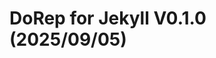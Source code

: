 <!-- Copyright (c) 2025 Tobias Briones. All rights reserved. -->
<!-- SPDX-License-Identifier: CC-BY-4.0 -->
<!-- This file is part of https://github.com/tobiasbriones/blog -->

# DoRep for Jekyll V0.1.0 (2025/09/05)

